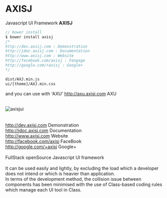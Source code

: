 AXISJ
=====

Javascript UI Framework <b>AXISJ</b>
<br/>

```js
// bower install
$ bower install axisj
/*
http://dev.axisj.com : Demonstration
http://jdoc.axisj.com : Documentation
http://www.axisj.com : Website
http://facebook.com/axisj : Fanpage
http://google.com/+axisj : Google+
*/
```

```html
dist/AXJ.min.js
ui/[theme]/AXJ.min.css
```

and you can use with 'AXU'
<a href="http://axu.axisj.com" target="_blank">http://axu.axisj.com</a> AXU<br/>

<br/>
<img src="http://www.axisj.com/resource/images/ax-demo.png" alt="axisjui" />
<br/>
<br/>
<br/>
<a href="http://dev.axisj.com" target="_blank">http://dev.axisj.com</a> Demonstration<br/>
<a href="http://jdoc.axisj.com" target="_blank">http://jdoc.axisj.com</a> Documentation<br/>
<a href="http://www.axisj.com" target="_blank">http://www.axisj.com</a> Website<br/>
<a href="http://facebook.com/axisj" target="_blank">http://facebook.com/axisj</a> FaceBook<br/>
<a href="http://google.com/+axisj" target="_blank">http://google.com/+axisj</a> Google+<br/>
<br/>
FullStack openSource Javascript UI framework<br/>
<br/>
It can be used easily and lightly, by excluding the load which a developer does not intend or which is heavier than application.<br/>
In terms of the development method, the collision issue between components has been minimised with the use of Class-based coding rules which manage each UI tool in Class.<br/>
